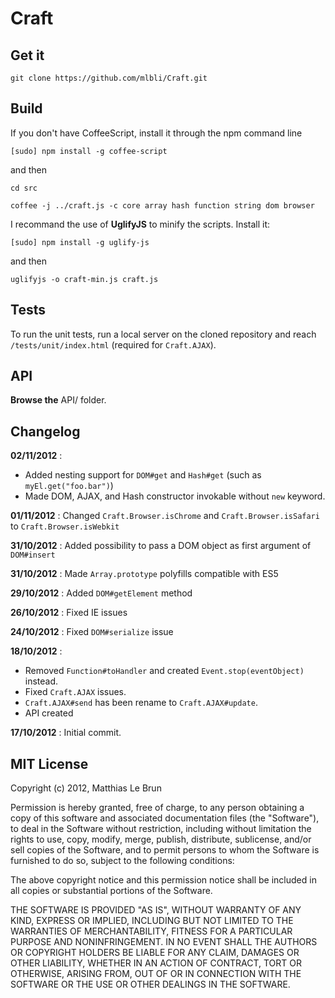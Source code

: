 # Craft


## Get it 

```
git clone https://github.com/mlbli/Craft.git
```


## Build
If you don't have CoffeeScript, install it through the npm command line

```
[sudo] npm install -g coffee-script
```
and then 

```
cd src

coffee -j ../craft.js -c core array hash function string dom browser
```

I recommand the use of **UglifyJS** to minify the scripts. Install it: 

```
[sudo] npm install -g uglify-js
```
and then

```
uglifyjs -o craft-min.js craft.js
```

## Tests

To run the unit tests, run a local server on the cloned repository and reach `/tests/unit/index.html` (required for `Craft.AJAX`). 

## API

**Browse the** API/ folder. 

## Changelog

**02/11/2012** :

* Added nesting support for `DOM#get` and `Hash#get` (such as `myEl.get("foo.bar")`)
* Made DOM, AJAX, and Hash constructor invokable without `new` keyword. 

**01/11/2012** : Changed `Craft.Browser.isChrome` and `Craft.Browser.isSafari` to `Craft.Browser.isWebkit`

**31/10/2012** : Added possibility to pass a DOM object as first argument of `DOM#insert`

**31/10/2012** : Made `Array.prototype` polyfills compatible with ES5

**29/10/2012** : Added `DOM#getElement`  method

**26/10/2012** : Fixed IE issues

**24/10/2012** : Fixed `DOM#serialize` issue

**18/10/2012** : 

* Removed `Function#toHandler` and created `Event.stop(eventObject)` instead. 
* Fixed `Craft.AJAX` issues. 
* `Craft.AJAX#send` has been rename to `Craft.AJAX#update`.
* API created

**17/10/2012** : Initial commit. 


## MIT License
Copyright (c) 2012, Matthias Le Brun

Permission is hereby granted, free of charge, to any person obtaining a copy of this software and associated documentation files (the "Software"), to deal in the Software without restriction, including without limitation the rights to use, copy, modify, merge, publish, distribute, sublicense, and/or sell copies of the Software, and to permit persons to whom the Software is furnished to do so, subject to the following conditions:

The above copyright notice and this permission notice shall be included in all copies or substantial portions of the Software.

THE SOFTWARE IS PROVIDED "AS IS", WITHOUT WARRANTY OF ANY KIND, EXPRESS OR IMPLIED, INCLUDING BUT NOT LIMITED TO THE WARRANTIES OF MERCHANTABILITY, FITNESS FOR A PARTICULAR PURPOSE AND NONINFRINGEMENT. IN NO EVENT SHALL THE AUTHORS OR COPYRIGHT HOLDERS BE LIABLE FOR ANY CLAIM, DAMAGES OR OTHER LIABILITY, WHETHER IN AN ACTION OF CONTRACT, TORT OR OTHERWISE, ARISING FROM, OUT OF OR IN CONNECTION WITH THE SOFTWARE OR THE USE OR OTHER DEALINGS IN THE SOFTWARE.